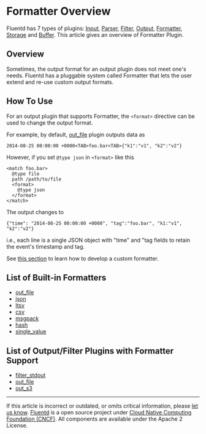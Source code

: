 # Formatter Overview

Fluentd has 7 types of plugins: [Input](/plugins/input/README.md),
[Parser](/plugins/parser/README.md), [Filter](/plugins/filter/README.md),
[Output](/plugins/output/README.md),
[Formatter](/plugins/formatter/README.md),
[Storage](/plugins/storage/README.md) and [Buffer](/plugins/buffer/README.md).
This article gives an overview of Formatter Plugin.


## Overview

Sometimes, the output format for an output plugin does not meet one's
needs. Fluentd has a pluggable system called Formatter that lets the
user extend and re-use custom output formats.


## How To Use

For an output plugin that supports Formatter, the `<format>` directive
can be used to change the output format.

For example, by default, [out\_file](/plugins/output/file.md) plugin outputs data as

```
2014-08-25 00:00:00 +0000<TAB>foo.bar<TAB>{"k1":"v1", "k2":"v2"}
```

However, if you set `@type json` in `<format>` like this

```
<match foo.bar>
  @type file
  path /path/to/file
  <format>
    @type json
  </format>
</match>
```

The output changes to

```
{"time": "2014-08-25 00:00:00 +0000", "tag":"foo.bar", "k1:"v1", "k2":"v2"}
```

i.e., each line is a single JSON object with "time" and "tag fields to
retain the event's timestamp and tag.

See [this section](/developer/plugin-development.md/#text-formatter-plugins) to learn
how to develop a custom formatter.


## List of Built-in Formatters

-   [out\_file](/plugins/formatter/out_file.md)
-   [json](/plugins/formatter/json.md)
-   [ltsv](/plugins/formatter/ltsv.md)
-   [csv](/plugins/formatter/csv.md)
-   [msgpack](/plugins/formatter/msgpack.md)
-   [hash](/plugins/formatter/hash.md)
-   [single\_value](/plugins/formatter/single_value.md)


## List of Output/Filter Plugins with Formatter Support

-   [filter\_stdout](/plugins/filter/stdout.md)
-   [out\_file](/plugins/output/file.md)
-   [out\_s3](/plugins/output/s3.md)


------------------------------------------------------------------------

If this article is incorrect or outdated, or omits critical information, please [let us know](https://github.com/fluent/fluentd-docs-gitbook/issues?state=open).
[Fluentd](http://www.fluentd.org/) is a open source project under [Cloud Native Computing Foundation (CNCF)](https://cncf.io/). All components are available under the Apache 2 License.
